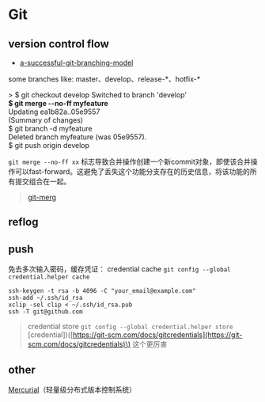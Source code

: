 # Git

## version control flow

* [a-successful-git-branching-model](http://www.oschina.net/translate/a-successful-git-branching-model)

some branches like: master、develop、release-\*、hotfix-\*

&gt; $ git checkout develop Switched to branch 'develop'  
**$ git merge --no-ff myfeature**  
Updating ea1b82a..05e9557  
\(Summary of changes\)  
$ git branch -d myfeature  
Deleted branch myfeature \(was 05e9557\).  
$ git push origin develop

`git merge --no-ff xx` 标志导致合并操作创建一个新commit对象，即使该合并操作可以fast-forward。这避免了丢失这个功能分支存在的历史信息，将该功能的所有提交组合在一起。

> [git-merg](https://github.com/liyp/0o0_books/tree/a0c14fcca258dce040adae2c489930ca71dea410/daybyday/git-scm.com/docs/git-merge/README.md)

## reflog

## push

免去多次输入密码，缓存凭证： credential cache `git config --global credential.helper cache`

```text
ssh-keygen -t rsa -b 4096 -C "your_email@example.com"
ssh-add ~/.ssh/id_rsa
xclip -sel clip < ~/.ssh/id_rsa.pub
ssh -T git@github.com
```

> credential store `git config --global credential.helper store`  
> \[credential\]\)\([https://git-scm.com/docs/gitcredentials](https://git-scm.com/docs/gitcredentials)\) 这个更厉害

## other

[Mercurial](https://mercurial.selenic.com)（轻量级分布式版本控制系统）

